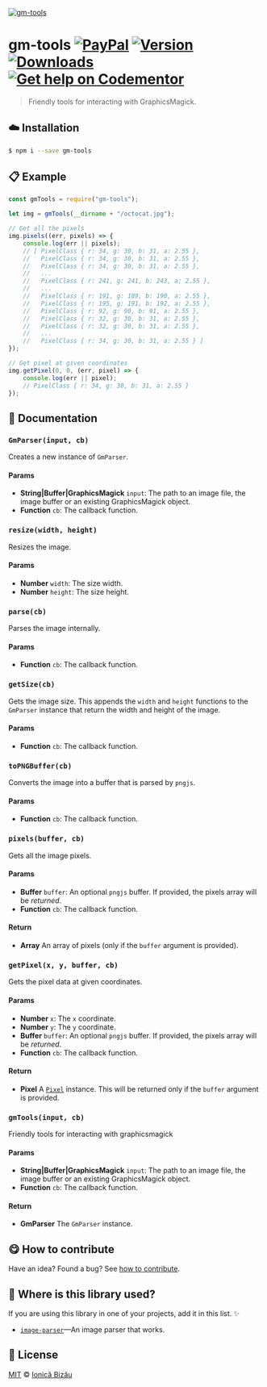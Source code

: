 
[![gm-tools](http://i.imgur.com/LzmaKvH.png)](#)

# gm-tools [![PayPal](https://img.shields.io/badge/%24-paypal-f39c12.svg)][paypal-donations] [![Version](https://img.shields.io/npm/v/gm-tools.svg)](https://www.npmjs.com/package/gm-tools) [![Downloads](https://img.shields.io/npm/dt/gm-tools.svg)](https://www.npmjs.com/package/gm-tools) [![Get help on Codementor](https://cdn.codementor.io/badges/get_help_github.svg)](https://www.codementor.io/johnnyb?utm_source=github&utm_medium=button&utm_term=johnnyb&utm_campaign=github)

> Friendly tools for interacting with GraphicsMagick.

## :cloud: Installation

```sh
$ npm i --save gm-tools
```


## :clipboard: Example



```js
const gmTools = require("gm-tools");

let img = gmTools(__dirname + "/octocat.jpg");

// Get all the pixels
img.pixels((err, pixels) => {
    console.log(err || pixels);
    // [ PixelClass { r: 34, g: 30, b: 31, a: 2.55 },
    //   PixelClass { r: 34, g: 30, b: 31, a: 2.55 },
    //   PixelClass { r: 34, g: 30, b: 31, a: 2.55 },
    //   ...
    //   PixelClass { r: 241, g: 241, b: 243, a: 2.55 },
    //   ...
    //   PixelClass { r: 191, g: 189, b: 190, a: 2.55 },
    //   PixelClass { r: 195, g: 191, b: 192, a: 2.55 },
    //   PixelClass { r: 92, g: 90, b: 91, a: 2.55 },
    //   PixelClass { r: 32, g: 30, b: 31, a: 2.55 },
    //   PixelClass { r: 32, g: 30, b: 31, a: 2.55 },
    //   ...
    //   PixelClass { r: 34, g: 30, b: 31, a: 2.55 } ]
});

// Get pixel at given coordinates
img.getPixel(0, 0, (err, pixel) => {
    console.log(err || pixel);
    // PixelClass { r: 34, g: 30, b: 31, a: 2.55 }
});
```

## :memo: Documentation


### `GmParser(input, cb)`
Creates a new instance of `GmParser`.

#### Params
- **String|Buffer|GraphicsMagick** `input`: The path to an image file, the image buffer or an existing GraphicsMagick object.
- **Function** `cb`: The callback function.

### `resize(width, height)`
Resizes the image.

#### Params
- **Number** `width`: The size width.
- **Number** `height`: The size height.

### `parse(cb)`
Parses the image internally.

#### Params
- **Function** `cb`: The callback function.

### `getSize(cb)`
Gets the image size. This appends the `width` and `height` functions to
the `GmParser` instance that return the width and height of the image.

#### Params
- **Function** `cb`: The callback function.

### `toPNGBuffer(cb)`
Converts the image into a buffer that is parsed by `pngjs`.

#### Params
- **Function** `cb`: The callback function.

### `pixels(buffer, cb)`
Gets all the image pixels.

#### Params
- **Buffer** `buffer`: An optional `pngjs` buffer. If provided, the pixels array will be *returned*.
- **Function** `cb`: The callback function.

#### Return
- **Array** An array of pixels (only if the `buffer` argument is provided).

### `getPixel(x, y, buffer, cb)`
Gets the pixel data at given coordinates.

#### Params
- **Number** `x`: The `x` coordinate.
- **Number** `y`: The `y` coordinate.
- **Buffer** `buffer`: An optional `pngjs` buffer. If provided, the pixels array will be *returned*.
- **Function** `cb`: The callback function.

#### Return
- **Pixel** A [`Pixel`](https://github.com/IonicaBizau/pixel-class) instance. This will be returned only if the `buffer` argument is provided.

### `gmTools(input, cb)`
Friendly tools for interacting with graphicsmagick

#### Params
- **String|Buffer|GraphicsMagick** `input`: The path to an image file, the image buffer or an existing GraphicsMagick object.
- **Function** `cb`: The callback function.

#### Return
- **GmParser** The `GmParser` instance.



## :yum: How to contribute
Have an idea? Found a bug? See [how to contribute][contributing].

## :dizzy: Where is this library used?
If you are using this library in one of your projects, add it in this list. :sparkles:


 - [`image-parser`](https://github.com/IonicaBizau/image-parser#readme)—An image parser that works.

## :scroll: License

[MIT][license] © [Ionică Bizău][website]

[paypal-donations]: https://www.paypal.com/cgi-bin/webscr?cmd=_s-xclick&hosted_button_id=RVXDDLKKLQRJW
[donate-now]: http://i.imgur.com/6cMbHOC.png

[license]: http://showalicense.com/?fullname=Ionic%C4%83%20Biz%C4%83u%20%3Cbizauionica%40gmail.com%3E%20(http%3A%2F%2Fionicabizau.net)&year=2016#license-mit
[website]: http://ionicabizau.net
[contributing]: /CONTRIBUTING.md
[docs]: /DOCUMENTATION.md
